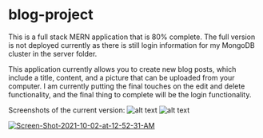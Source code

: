 # blog-project
This is a full stack MERN application that is 80% complete. The full version is not deployed currently as there is still login information for my MongoDB cluster in the server folder. 

This application currently allows you to create new blog posts, which include a title, content, and a picture that can be uploaded from your computer. I am currently putting the final touches on the edit and delete functionality, and the final thing to complete will be the login functionality.

Screenshots of the current version:
![alt text](https://ibb.co/Ns70zrk)
![alt text](https://ibb.co/Ns70zrk)

<a href="https://ibb.co/Ns70zrk"><img src="https://i.ibb.co/nbRXSBV/Screen-Shot-2021-10-02-at-12-52-31-AM.png" alt="Screen-Shot-2021-10-02-at-12-52-31-AM" border="0"></a>
